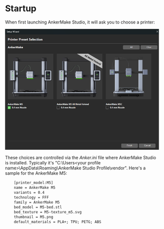 # Startup

When first launching AnkerMake Studio, it will ask you to choose a printer:

![printer-choice](/img/printer-choice.png)

These choices are controlled via the _Anker.ini_ file where AnkerMake Studio is installed. Typically it's "C:\Users\<your profile name>\AppData\Roaming\AnkerMake Studio Profile\vendor". Here's a sample for the AnkerMake M5:

```
    [printer_model:M5]
    name = AnkerMake M5
    variants = 0.4
    technology = FFF
    family = AnkerMake M5
    bed_model = M5-bed.stl
    bed_texture = M5-texture_m5.svg
    thumbnail = M5.png
    default_materials = PLA+; TPU; PETG; ABS
```

